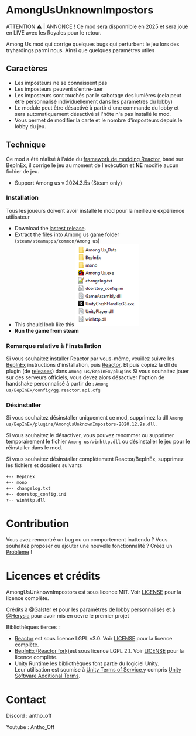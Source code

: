 # AmongUsUnknownImpostors
ATTENTION ⚠️ | ANNONCE !
Ce mod sera disponnible en 2025 et sera joué en LIVE avec les Royales pour le retour.

Among Us mod qui corrige quelques bugs qui perturbent le jeu lors des tryhardings parmi nous. Ainsi que quelques paramètres utiles

## Caractères

-  Les imposteurs ne se connaissent pas
-  Les imposteurs peuvent s'entre-tuer
-  Les imposteurs sont touchés par le sabotage des lumières (cela peut être personnalisé individuellement dans les paramètres du lobby)
-  Le module peut être désactivé à partir d'une commande du lobby et sera automatiquement désactivé si l'hôte n'a pas installé le mod.
- Vous permet de modifier la carte et le nombre d'imposteurs depuis le lobby du jeu.

## Technique

Ce mod a été réalisé à l'aide du [framework de modding Reactor](https://github.com/NuclearPowered/Reactor), basé sur BepInEx, il corrige le jeu au moment de l'exécution et **NE** modifie aucun fichier de jeu.
-   Support Among us v 2024.3.5s (Steam only)

### Installation

Tous les joueurs doivent avoir installé le mod pour la meilleure expérience utilisateur

-   Download the [lastest release](https://github.com/AnthoYt/AmongUsUnknownImpostors/releases).
-   Extract the files into Among us game folder (`steam/steamapps/common/Among us`)
-   This should look like this
    ![looklikethis](./Visuals/looklikethis.png)
-   **Run the game from steam**

### Remarque relative à l'installation

Si vous souhaitez installer Reactor par vous-même, veuillez suivre les [BepInEx](https://docs.reactor.gg/docs/basic/install_bepinex) instructions d'installation, puis
 [Reactor](https://docs.reactor.gg/docs/basic/install_reactor). Et puis copiez la dll du plugin (de [releases](https://github.com/AnthoYt/AmongUsUnknownImpostors/releases)) dans `Among us/BepInEx/plugins`
Si vous souhaitez jouer sur des serveurs officiels, vous devez alors désactiver l'option de handshake personnalisé à partir de : `Among us/BepInEx/config/gg.reactor.api.cfg`

### Désinstaller

Si vous souhaitez désinstaller uniquement ce mod, supprimez la dll `Among us/BepInEx/plugins/AmongUsUnknownImpostors-2020.12.9s.dll`.

Si vous souhaitez le désactiver, vous pouvez renommer ou supprimer temporairement le fichier `Among us/winhttp.dll` ou désinstaller le jeu pour le réinstaller dans le mod.

Si vous souhaitez désinstaller complètement Reactor/BepInEx, supprimez les fichiers et dossiers suivants

```
+-- BepInEx
+-- mono
+-- changelog.txt
+-- doorstop_config.ini
+-- winhttp.dll
```

# Contribution

Vous avez rencontré un bug ou un comportement inattendu ? Vous souhaitez proposer ou ajouter une nouvelle fonctionnalité ? Créez un [Problème](https://github.com/AnthoYt/Royale-Us/issues) !

# Licences et crédits

AmongUsUnknownImpostors est sous licence MIT. Voir [LICENSE](LICENSE.md) pour la licence complète.

Crédits à [@Galster](https://github.com/Galster-dev) et  pour les paramètres de lobby personnalisés et à [@Herysia](https://github.com/Herysia) pour avoir mis en oevre le premier projet

Bibliothèques tierces :

-   [Reactor](https://github.com/NuclearPowered/Reactor) est sous licence LGPL v3.0. Voir [LICENSE](https://github.com/NuclearPowered/Reactor/blob/master/LICENSE) pour la licence complète.
-   [BepInEx (Reactor fork)](https://github.com/NuclearPowered/BepInEx)est sous licence LGPL 2.1. Voir [LICENSE](https://github.com/NuclearPowered/BepInEx/blob/master/LICENSE) pour la licence complète.
-   Unity Runtime les bibliothèques font partie du logiciel Unity.  
    Leur utilisation est soumise à [Unity Terms of Service](https://unity3d.com/legal/terms-of-service),y compris [Unity Software Additional Terms](https://unity3d.com/legal/terms-of-service/software).

# Contact
Discord :
antho_off

Youtube :
Antho_Off
